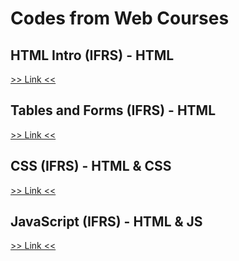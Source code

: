 # Codes from Web Courses

## HTML Intro (IFRS) - HTML

[>> Link <<](./1-html-intro-ifrs)

## Tables and Forms (IFRS) - HTML

[>> Link <<](./2-tables-and-forms-ifrs/)

## CSS (IFRS) - HTML & CSS

[>> Link <<](./3-css-ifrs/)

## JavaScript (IFRS) - HTML & JS

[>> Link <<](./4-javascript-ifrs/)
